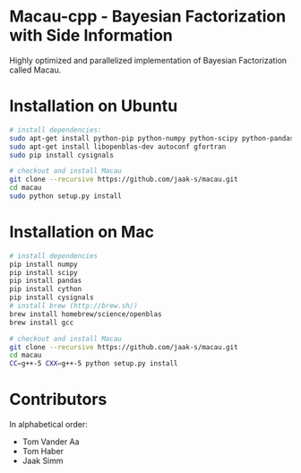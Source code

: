 # Macau-cpp - Bayesian Factorization with Side Information
Highly optimized and parallelized implementation of Bayesian Factorization called Macau.

# Installation on Ubuntu
```bash
# install dependencies:
sudo apt-get install python-pip python-numpy python-scipy python-pandas cython
sudo apt-get install libopenblas-dev autoconf gfortran
sudo pip install cysignals

# checkout and install Macau
git clone --recursive https://github.com/jaak-s/macau.git
cd macau
sudo python setup.py install
```

# Installation on Mac
```bash
# install dependencies
pip install numpy
pip install scipy
pip install pandas
pip install cython
pip install cysignals
# install brew (http://brew.sh/)
brew install homebrew/science/openblas
brew install gcc

# checkout and install Macau
git clone --recursive https://github.com/jaak-s/macau.git
cd macau
CC=g++-5 CXX=g++-5 python setup.py install
```

# Contributors
In alphabetical order:
- Tom Vander Aa
- Tom Haber
- Jaak Simm 

